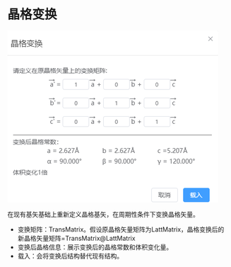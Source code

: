 # 晶格变换

![qstudio_manual_settings_symmtry_transformlattice](.././nested/qstudio_manual_settings_symmtry_transformlattice.png)


在现有基矢基础上重新定义晶格基矢，在周期性条件下变换晶格矢量。
- 变换矩阵：TransMatrix。假设原晶格矢量矩阵为LattMatrix，晶格变换后的新晶格矢量矩阵=TransMatrix@LattMatrix
- 变换后晶格信息：展示变换后的晶格常数和体积变化量。
- 载入：会将变换后结构替代现有结构。